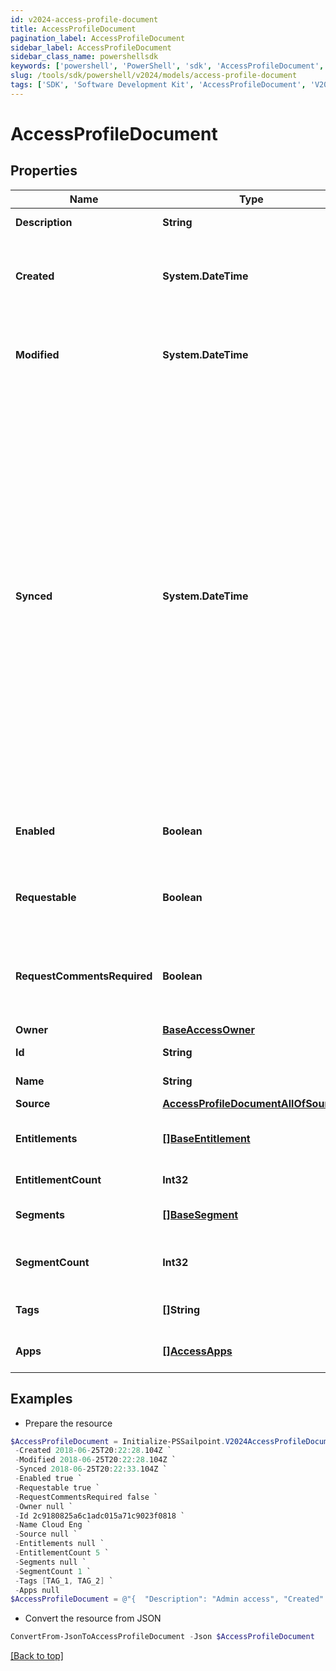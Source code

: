 ```yaml
---
id: v2024-access-profile-document
title: AccessProfileDocument
pagination_label: AccessProfileDocument
sidebar_label: AccessProfileDocument
sidebar_class_name: powershellsdk
keywords: ['powershell', 'PowerShell', 'sdk', 'AccessProfileDocument', 'V2024AccessProfileDocument'] 
slug: /tools/sdk/powershell/v2024/models/access-profile-document
tags: ['SDK', 'Software Development Kit', 'AccessProfileDocument', 'V2024AccessProfileDocument']
---
```



# AccessProfileDocument

## Properties

Name | Type | Description | Notes
------------ | ------------- | ------------- | -------------
**Description** | **String** | Access item's description. | [optional] 
**Created** | **System.DateTime** | ISO-8601 date-time referring to the time when the object was created. | [optional] 
**Modified** | **System.DateTime** | ISO-8601 date-time referring to the time when the object was last modified. | [optional] 
**Synced** | **System.DateTime** | ISO-8601 date-time referring to the date-time when object was queued to be synced into search database for use in the search API.   This date-time changes anytime there is an update to the object, which triggers a synchronization event being sent to the search database.  There may be some delay between the `synced` time and the time when the updated data is actually available in the search API.  | [optional] 
**Enabled** | **Boolean** | Indicates whether the access item is currently enabled. | [optional] [default to $false]
**Requestable** | **Boolean** | Indicates whether the access item can be requested. | [optional] [default to $true]
**RequestCommentsRequired** | **Boolean** | Indicates whether comments are required for requests to access the item. | [optional] [default to $false]
**Owner** | [**BaseAccessOwner**](base-access-owner) |  | [optional] 
**Id** | **String** | Access profile's ID. | [required]
**Name** | **String** | Access profile's name. | [required]
**Source** | [**AccessProfileDocumentAllOfSource**](access-profile-document-all-of-source) |  | [optional] 
**Entitlements** | [**[]BaseEntitlement**](base-entitlement) | Entitlements the access profile has access to. | [optional] 
**EntitlementCount** | **Int32** | Number of entitlements. | [optional] 
**Segments** | [**[]BaseSegment**](base-segment) | Segments with the access profile. | [optional] 
**SegmentCount** | **Int32** | Number of segments with the access profile. | [optional] 
**Tags** | **[]String** | Tags that have been applied to the object. | [optional] 
**Apps** | [**[]AccessApps**](access-apps) | Applications with the access profile | [optional] 

## Examples

- Prepare the resource
```powershell
$AccessProfileDocument = Initialize-PSSailpoint.V2024AccessProfileDocument  -Description Admin access `
 -Created 2018-06-25T20:22:28.104Z `
 -Modified 2018-06-25T20:22:28.104Z `
 -Synced 2018-06-25T20:22:33.104Z `
 -Enabled true `
 -Requestable true `
 -RequestCommentsRequired false `
 -Owner null `
 -Id 2c9180825a6c1adc015a71c9023f0818 `
 -Name Cloud Eng `
 -Source null `
 -Entitlements null `
 -EntitlementCount 5 `
 -Segments null `
 -SegmentCount 1 `
 -Tags [TAG_1, TAG_2] `
 -Apps null
$AccessProfileDocument = @"{  "Description": "Admin access", "Created": "2018-06-25T20:22:28.104Z", "Modified": "2018-06-25T20:22:28.104Z", "Synced": "2018-06-25T20:22:33.104Z", "Enabled": true, "Requestable": true, "RequestCommentsRequired": false, "Owner": null, "Id": "2c9180825a6c1adc015a71c9023f0818", "Name": "Cloud Eng", "Source": null, "Entitlements": null, "EntitlementCount": "5", "Segments": null, "SegmentCount": "1", "Tags": ["TAG_1", "TAG_2"], "Apps": null }"@
```

- Convert the resource from JSON
```powershell
ConvertFrom-JsonToAccessProfileDocument -Json $AccessProfileDocument
```


[[Back to top]](#) 

